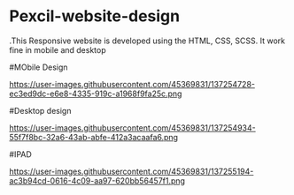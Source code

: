 # Pexcil-website-design
.This Responsive website is developed using the HTML, CSS, SCSS. It work fine in mobile and desktop 

#MObile Design

https://user-images.githubusercontent.com/45369831/137254728-ec3ed9dc-e6e8-4335-919c-a1968f9fa25c.png

#Desktop design

https://user-images.githubusercontent.com/45369831/137254934-55f7f8bc-32a6-43ab-abfe-412a3acaafa6.png

#IPAD

https://user-images.githubusercontent.com/45369831/137255194-ac3b94cd-0616-4c09-aa97-620bb56457f1.png
